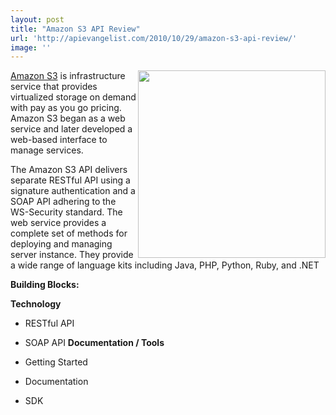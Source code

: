 ```yaml
---
layout: post
title: "Amazon S3 API Review"
url: 'http://apievangelist.com/2010/10/29/amazon-s3-api-review/'
image: ''
---
```


<img class="c1" src="http://kinlane-productions.s3.amazonaws.com/AWS_LOGO_CMYK.jpg" alt="" width="300" align="right" />[Amazon S3][1] is infrastructure service that provides virtualized storage on demand with pay as you go pricing. Amazon S3 began as a web service and later developed a web-based interface to manage services.

The Amazon S3 API delivers separate RESTful API using a signature authentication and a SOAP API adhering to the WS-Security standard. The web service provides a complete set of methods for deploying and managing server instance. They provide a wide range of language kits including Java, PHP, Python, Ruby, and .NET

**Building Blocks:**

**Technology**

  * RESTful API
  * SOAP API
**Documentation / Tools**

  * Getting Started
  * Documentation
  * SDK

   [1]: http://aws.amazon.com/s3/
